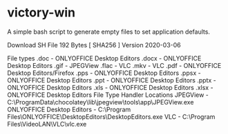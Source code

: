 # victory-win

A simple bash script to generate empty files to set application defaults.

 
Download
SH File 192 Bytes [ SHA256 ]
Version 2020-03-06

File types
.doc - ONLYOFFICE Desktop Editors
.docx - ONLYOFFICE Desktop Editors
.gif - JPEGView
.flac - VLC
.mkv - VLC
.pdf - ONLYOFFICE Desktop Editors/Firefox
.pps - ONLYOFFICE Desktop Editors
.ppsx - ONLYOFFICE Desktop Editors
.ppt - ONLYOFFICE Desktop Editors
.pptx - ONLYOFFICE Desktop Editors
.xls - ONLYOFFICE Desktop Editors
.xlsx - ONLYOFFICE Desktop Editors
File Type Handler Locations
JPEGView - C:\ProgramData\chocolatey\lib\jpegview\tools\app\JPEGView.exe
ONLYOFFICE Desktop Editors - C:\Program Files\ONLYOFFICE\DesktopEditors\DesktopEditors.exe
VLC - C:\Program Files\VideoLAN\VLC\vlc.exe
